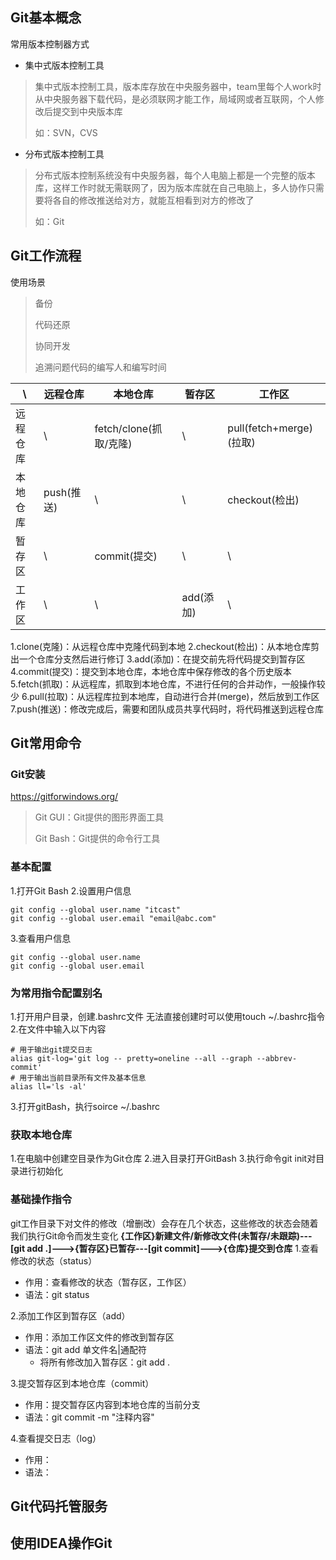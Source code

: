 ## Git基本概念

常用版本控制器方式

* 集中式版本控制工具

> 集中式版本控制工具，版本库存放在中央服务器中，team里每个人work时从中央服务器下载代码，是必须联网才能工作，局域网或者互联网，个人修改后提交到中央版本库
>
> 如：SVN，CVS

* 分布式版本控制工具

> 分布式版本控制系统没有中央服务器，每个人电脑上都是一个完整的版本库，这样工作时就无需联网了，因为版本库就在自己电脑上，多人协作只需要将各自的修改推送给对方，就能互相看到对方的修改了
> 
> 如：Git

## Git工作流程

使用场景
> 备份
>
> 代码还原
>
> 协同开发
>
> 追溯问题代码的编写人和编写时间

| \\       | 远程仓库   | 本地仓库               | 暂存区    | 工作区                  |
| -------- | ---------- | ---------------------- | --------- | ----------------------- |
| 远程仓库 | \\         | fetch/clone(抓取/克隆) | \\        | pull(fetch+merge)(拉取) |
| 本地仓库 | push(推送) | \\                     | \\        | checkout(检出)          |
| 暂存区   | \\         | commit(提交)           | \\        | \\                      |
| 工作区   | \\         | \\                     | add(添加) | \\                      |

1.clone(克隆)：从远程仓库中克隆代码到本地
2.checkout(检出)：从本地仓库剪出一个仓库分支然后进行修订
3.add(添加)：在提交前先将代码提交到暂存区
4.commit(提交)：提交到本地仓库，本地仓库中保存修改的各个历史版本
5.fetch(抓取)：从远程库，抓取到本地仓库，不进行任何的合并动作，一般操作较少
6.pull(拉取)：从远程库拉到本地库，自动进行合并(merge)，然后放到工作区
7.push(推送)：修改完成后，需要和团队成员共享代码时，将代码推送到远程仓库

## Git常用命令

### Git安装

<https://gitforwindows.org/>
> Git GUI：Git提供的图形界面工具
>
> Git Bash：Git提供的命令行工具

### 基本配置

1.打开Git Bash
2.设置用户信息

```git
git config --global user.name "itcast"
git config --global user.email "email@abc.com"
```

3.查看用户信息

```git
git config --global user.name
git config --global user.email
```

### 为常用指令配置别名

1.打开用户目录，创建.bashrc文件
无法直接创建时可以使用touch ~/.bashrc指令
2.在文件中输入以下内容

```git
# 用于输出git提交日志
alias git-log='git log -- pretty=oneline --all --graph --abbrev-commit'
# 用于输出当前目录所有文件及基本信息
alias ll='ls -al'
```

3.打开gitBash，执行soirce ~/.bashrc

### 获取本地仓库

1.在电脑中创建空目录作为Git仓库
2.进入目录打开GitBash
3.执行命令git init对目录进行初始化

### 基础操作指令

git工作目录下对文件的修改（增删改）会存在几个状态，这些修改的状态会随着我们执行Git命令而发生变化
**{工作区}新建文件/新修改文件(未暂存/未跟踪)---[git add .]--->{暂存区}已暂存---[git commit]--->{仓库}提交到仓库**
1.查看修改的状态（status）

* 作用：查看修改的状态（暂存区，工作区）
* 语法：git status

2.添加工作区到暂存区（add）

* 作用：添加工作区文件的修改到暂存区
* 语法：git add 单文件名|通配符
  * 将所有修改加入暂存区：git add .

3.提交暂存区到本地仓库（commit）

* 作用：提交暂存区内容到本地仓库的当前分支
* 语法：git commit -m "注释内容"

4.查看提交日志（log）
* 作用：
* 语法：

## Git代码托管服务

## 使用IDEA操作Git
